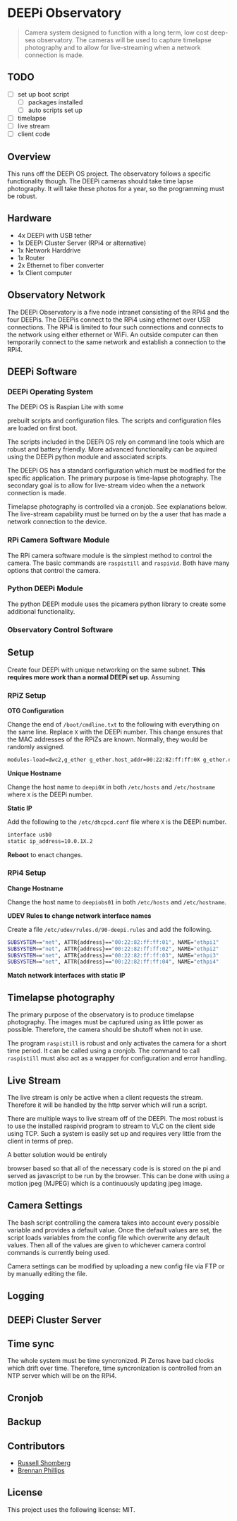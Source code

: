 # DEEPi Observatory #
> Camera system designed to function with a long term, low cost deep-sea observatory. The cameras will be used to capture timelapse photography and to allow for live-streaming when a network connection is made.

## TODO ##
<!-- the bootloader used by DEEPi OS contains a base system, but that
system is not designed to do anything. For this specific purpose, I
will make edits after the install since I am only making
four. However, I do need a specific list of what is done. -->

  * [ ] set up boot script
	* [ ] packages installed
	* [ ] auto scripts set up
  * [ ] timelapse
  * [ ] live stream 
  * [ ] client code

## Overview ##

<!-- TODO: include link to DEEPi project -->
<!-- TODO: link to the observatory project -->

This runs off the DEEPi OS project. The observatory follows a specific
functionality though. The DEEPi cameras should take time lapse
photography. It will take these photos for a year, so the programming
must be robust.

## Hardware ##

  * 4x DEEPi with USB tether
  * 1x DEEPi Cluster Server (RPi4 or alternative)
  * 1x Network Harddrive
  * 1x Router
  * 2x Ethernet to fiber converter
  * 1x Client computer

## Observatory Network ##

The DEEPi Observatory is a five node intranet consisting of the RPi4
and the four DEEPis. The DEEPis connect to the RPi4 using ethernet
over USB connections. The RPi4 is limited to four such connections and
connects to the network using either ethernet or WiFi. An outside
computer can then temporarily connect to the same network and
establish a connection to the RPi4. <!-- TODO: set up this exact
network in the lab with no outside connecitons -->

<!-- If set up right, this should not really be necessary since all
commands should be run through the RPi4 --> <!-- TODO: just set it up
in /etc/hostnames-->

Each of the four DEEPi is connected as a seperate interface on a
seperate subnet where the only members of each subnet are the
observatory server and a single DEEPi. The interfaces are named
`ethpiX`. The observatory takes the address `10.0.1X.1` and the DEEPi
takes the address `10.0.1X.2` where `X` is the DEEPi number. The DEEPi
number is associated with that DEEPi and not the plug choice. 

Only the observatory computer has network access to the DEEPi
computers.  For most applications, this is good enough since general
commands can be sent to the observatory which can in turn send
necessary commands to each DEEPi. Additionaly, a user can SSH into the
observatory and then SSH into individual DEEPi from there. <!-- could
also put in an tunnel or bridge the network, but that seems
unnecessary for our application. -->

## DEEPi Software ##
### DEEPi Operating System ##

<!-- TODO: link to DEEPi OS --> The DEEPi OS is Raspian Lite with some
prebuilt scripts and configuration files. The scripts and
configuration files are loaded on first boot.

The scripts included in the DEEPi OS rely on command line tools which
are robust and battery friendly. More advanced functionality can be
aquired using the DEEPi python module and associated scripts.

The DEEPi OS has a standard configuration which must be modified for
the specific application.  The primary purpose is time-lapse
photography. The secondary goal is to allow for live-stream video when
the a network connection is made.

Timelapse photography is controlled via a cronjob. See explanations below.
The live-stream capability must be turned on by the a user that has made a 
network connection to the device.

### RPi Camera Software Module ###

The RPi camera software module is the simplest method to control the
camera. The basic commands are `raspistill` and `raspivid`. Both have
many options that control the camera. <!-- TODO: link -->

### Python DEEPi Module ##

<!-- TODO: link to python-deepi --> 

The python DEEPi module uses the picamera python library to create
some additional functionality.

### Observatory Control Software ###
<!-- TODO: build software to control the connected DEEPi -->
## Setup ##

Create four DEEPi with unique networking on the same subnet. **This 
requires more work than a normal DEEPi set up**. Assuming 

### RPiZ Setup ###

**OTG Configuration**

Change the end of `/boot/cmdline.txt` to the following with everything
on the same line. Replace `X` with the DEEPi number. This change
ensures that the MAC addresses of the RPiZs are known. Normally, they
would be randomly assigned.

```sh
modules-load=dwc2,g_ether g_ether.host_addr=00:22:82:ff:ff:0X g_ether.dev_addr=00:22:82:ff:ff:1X
```

**Unique Hostname**

Change the host name to `deepi0X` in both `/etc/hosts` and
`/etc/hostname` where `X` is the DEEPi number.

**Static IP**

Add the following to the `/etc/dhcpcd.conf` file where `X` is the
DEEPi number.

```sh
interface usb0
static ip_address=10.0.1X.2
```

**Reboot** to enact changes.

<!-- TODO: install software -->

<!-- TODO: pull necessary libraries -->
<!-- Put a repo on the RPi4 and have each RPiZ pull from the repo -->

### RPi4 Setup ###

**Change Hostname**

Change the host name to `deepiobs01` in both `/etc/hosts` and
`/etc/hostname`.


**UDEV Rules to change network interface names**

Create a file `/etc/udev/rules.d/90-deepi.rules` and add the following.

``` bash
SUBSYSTEM=="net", ATTR{address}=="00:22:82:ff:ff:01", NAME="ethpi1"
SUBSYSTEM=="net", ATTR{address}=="00:22:82:ff:ff:02", NAME="ethpi2"
SUBSYSTEM=="net", ATTR{address}=="00:22:82:ff:ff:03", NAME="ethpi3"
SUBSYSTEM=="net", ATTR{address}=="00:22:82:ff:ff:04", NAME="ethpi4"
```

**Match network interfaces with static IP**

## Timelapse photography ##

The primary purpose of the observatory is to produce timelapse
photography.  The images must be captured using as little power as
possible. Therefore, the camera should be shutoff when not in use.

The program `raspistill` is robust and only activates the camera for a
short time period. It can be called using a cronjob. The command to
call `raspistill` must also act as a wrapper for configuration and
error handling. <!-- TODO: write a script which can be called from
cronjob and includes all settings for the camera --> <!-- TODO: handle
errors -->

<!-- TODO: figure out filesizes 

A photo taken with the camera module will be around 2.4MB. This is
about 425 photos per GB.

Taking 1 photo per minute would take up 1GB in about 7 hours. This is
a rate of about 144MB per hour or 3.3GB per day.-->

## Live Stream ##

The live stream is only be active when a client requests the
stream. Therefore it will be handled by the http server which will run
a script. 

There are multiple ways to live stream off of the DEEPi. The most
robust is to use the installed raspivid program to stream to VLC on
the client side using TCP. Such a system is easily set up and requires
very little from the client in terms of prep. 

<!-- TODO: make this happen --> A better solution would be entirely
browser based so that all of the necessary code is is stored on the pi
and served as javascript to be run by the browser. This can be done
with using a motion jpeg (MJPEG) which is a continuously updating jpeg
image. 

<!-- TODO: set up live stream to start raspimjpeg and serve the image
to the webserver-->

## Camera Settings ##


The bash script controlling the camera takes into account every
possible variable and provides a default value. Once the default
values are set, the script loads variables from the config file which
overwrite any default values. Then all of the values are given to
whichever camera control commands is currently being used. <!-- TODO:
create a camera config file --> <!-- TODO: create a bash load config
script --> <!-- TODO: create a python load config script -->


Camera settings can be modified by uploading a new config file via
FTP or by manually editing the file.

<!-- TODO: give the webserver the ability to modify the settings
file-->


## Logging ##

<!-- TODO: set up logging -->

<!-- Logs must exists on deepi and on cluster. They should be backed
up and represent every possible error that could occur. In general, we
would prefer to over log. Incorporate system logs as much as possible-->

## DEEPi Cluster Server ##

<!-- TODO: fill out sections --> <!-- NTP Server --> <!-- FTP Server
--> <!-- HTTP Server --> <!-- Auto backup --> <!-- pass through
networking -->

## Time sync ##

The whole system must be time syncronized. Pi Zeros have bad clocks
which drift over time. Therefore, time syncronization is controlled
from an NTP server which will be on the RPi4. 

<!-- TODO: set up NTP server on RPi4 -->
<!-- TODO: add specifying the NTP server to the install process -->

## Cronjob ##

<!-- TODO: set up the cronjobs-->


## Backup ##

<!-- TODO: back up images incase of failure -->

## Contributors ##

* [Russell Shomberg](https://rshom.github.io)
* [Brennan Phillips](https://web.uri.edu/uril/)
<!-- TODO: add contributors-->

## License ##
<!--- If you're not sure which open license to use see https://choosealicense.com/--->

This project uses the following license: MIT.


	

